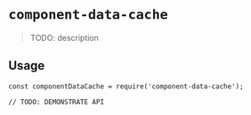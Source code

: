 # `component-data-cache`

> TODO: description

## Usage

```
const componentDataCache = require('component-data-cache');

// TODO: DEMONSTRATE API
```
